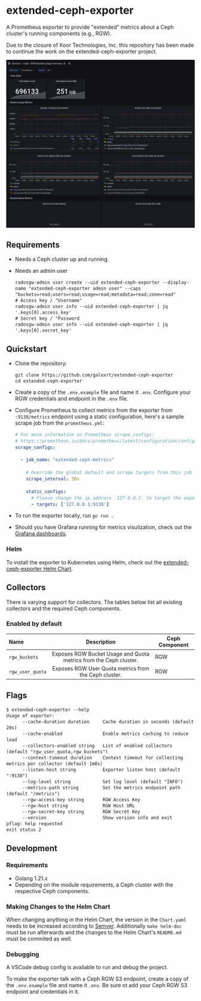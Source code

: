 # extended-ceph-exporter

A Prometheus exporter to provide "extended" metrics about a Ceph cluster's running components (e.g., RGW).

Due to the closure of Koor Technologies, Inc. this repository has been made to continue the work on the extended-ceph-exporter project.

[![Ceph - RGW Bucket Usage Overview Grafana Dashboard Screenshot](grafana/ceph-rgw-bucket-usage-overview.png)](grafana/)

## Requirements

* Needs a Ceph cluster up and running.

* Needs an admin user

    ```
    radosgw-admin user create --uid extended-ceph-exporter --display-name "extended-ceph-exporter admin user" --caps "buckets=read;users=read;usage=read;metadata=read;zone=read"
    # Access key / "Username"
    radosgw-admin user info --uid extended-ceph-exporter | jq '.keys[0].access_key'
    # Secret key / "Password
    radosgw-admin user info --uid extended-ceph-exporter | jq '.keys[0].secret_key'
    ```

## Quickstart

* Clone the repository:
  ```console
  git clone https://github.com/galexrt/extended-ceph-exporter
  cd extended-ceph-exporter
  ```

* Create a copy of the `.env.example` file and name it `.env`. Configure your RGW credentials and endpoint in the `.env` file.

* Configure Prometheus to collect metrics from the exporter from `:9138/metrics` endpoint using a static configuration, here's a sample scrape job from the `prometheus.yml`:

  ```yaml
  # For more information on Prometheus scrape_configs:
  # https://prometheus.io/docs/prometheus/latest/configuration/configuration/#scrape_config
  scrape_configs:

    - job_name: "extended-ceph-metrics"

      # Override the global default and scrape targets from this job every 30 seconds.
      scrape_interval: 30s

      static_configs:
        # Please change the ip address `127.0.0.1` to target the exporter is running
        - targets: ['127.0.0.1:9138']
  ```

* To run the exporter locally, run `go run .`

* Should you have Grafana running for metrics visulization, check out the [Grafana dashboards](grafana/).

### Helm

To install the exporter to Kubernetes using Helm, check out the [extended-ceph-exporter Helm Chart](charts/extended-ceph-exporter/).

## Collectors

There is varying support for collectors. The tables
below list all existing collectors and the required Ceph components.

### Enabled by default

| Name             |                            Description                            | Ceph Component |
| :--------------- | :---------------------------------------------------------------: | -------------- |
| `rgw_buckets`    | Exposes RGW Bucket Usage and Quota metrics from the Ceph cluster. | RGW            |
| `rgw_user_quota` |       Exposes RGW User Quota metrics from the Ceph cluster.       | RGW            |

## Flags

```console
$ extended-ceph-exporter --help
Usage of exporter:
      --cache-duration duration     Cache duration in seconds (default 20s)
      --cache-enabled               Enable metrics caching to reduce load
      --collectors-enabled string   List of enabled collectors (default "rgw_user_quota,rgw_buckets")
      --context-timeout duration    Context timeout for collecting metrics per collector (default 1m0s)
      --listen-host string          Exporter listen host (default ":9138")
      --log-level string            Set log level (default "INFO")
      --metrics-path string         Set the metrics endpoint path (default "/metrics")
      --rgw-access-key string       RGW Access Key
      --rgw-host string             RGW Host URL
      --rgw-secret-key string       RGW Secret Key
      --version                     Show version info and exit
pflag: help requested
exit status 2
```

## Development

### Requirements

* Golang 1.21.x
* Depending on the module requirements, a Ceph cluster with the respective Ceph components.

### Making Changes to the Helm Chart

When changing anything in the Helm Chart, the version in the `Chart.yaml` needs to be increased according to [Semver](https://semver.org/).
Additionally `make helm-doc` must be run afterwards and the changes to the Helm Chart's `README.md` must be commited as well.

### Debugging

A VSCode debug config is available to run and debug the project.

To make the exporter talk with a Ceph RGW S3 endpoint, create a copy of the `.env.example` file and name it `.env`.
Be sure ot add your Ceph RGW S3 endpoint and credentials in it.
